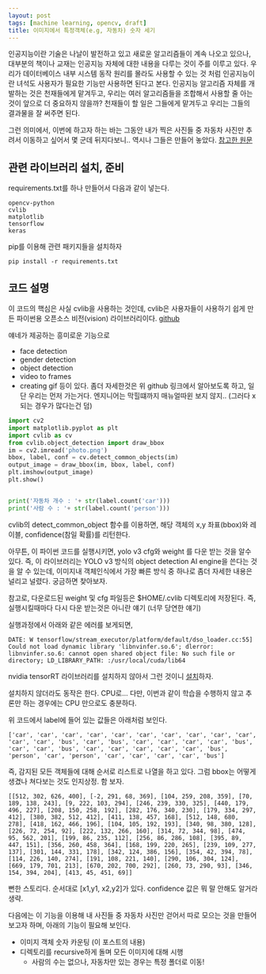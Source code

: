 ```yaml
---
layout: post
tags: [machine learning, opencv, draft]
title: 이미지에서 특정객체(e.g, 자동차) 숫자 세기
---
```


인공지능이란 기술은 나날이 발전하고 있고 새로운 알고리즘들이 계속 나오고 있으나, 대부분의 책이나 교재는 인공지능 자체에 대한 내용을 다루는 것이 주를 이루고 있다. 우리가 데이터베이스 내부 시스템 동작 원리를 몰라도 사용할 수 있는 것 처럼 인공지능이란 녀석도 사용자가 필요한 기능만 사용하면 된다고 본다. 인공지능 알고리즘 자체를 개발하는 것은 천재들에게 맡겨두고, 우리는 여러 알고리즘들을 조합해서 사용할 줄 아는 것이 앞으로 더 중요하지 않을까? 천재들이 할 일은 그들에게 맡겨두고 우리는 그들의 결과물을 잘 써주면 된다. 

그런 의미에서, 이번에 하고자 하는 바는 그동안 내가 찍은 사진들 중 자동차 사진만 추려서 이동하고 싶어서 몇 군데 뒤지다보니.. 역시나 그들은 만들어 놓았다. [참고한 원문](https://towardsdatascience.com/count-number-of-cars-in-less-than-10-lines-of-code-using-python-40208b173554)

## 관련 라이브러리 설치, 준비

requirements.txt를 하나 만들어서 다음과 같이 넣는다.
```
opencv-python
cvlib
matplotlib
tensorflow
keras
```

pip를 이용해 관련 패키지들을 설치하자
```
pip install -r requirements.txt
```

## 코드 설명

이 코드의 핵심은 사실 cvlib을 사용하는 것인데, cvlib은 사용자들이 사용하기 쉽게 만든 파이썬용 오픈소스 비전(vision) 라이브러리이다. [github](https://github.com/arunponnusamy/cvlib)

얘네가 제공하는 흥미로운 기능으로
- face detection
- gender detection
- object detection
- video to frames
- creating gif
등이 있다. 좀더 자세한것은 위 github 링크에서 알아보도록 하고, 일단 우리는 먼저 가는거다. 엔지니어는 막힐떄까지 매뉴얼따윈 보지 않지.. (그러다 x되는 경우가 많다는건 덤)

```python
import cv2
import matplotlib.pyplot as plt
import cvlib as cv
from cvlib.object_detection import draw_bbox
im = cv2.imread('photo.png')
bbox, label, conf = cv.detect_common_objects(im)
output_image = draw_bbox(im, bbox, label, conf)
plt.imshow(output_image)
plt.show()


print('자동차 개수 : '+ str(label.count('car')))
print('사람 수 : '+ str(label.count('person')))
```

cvlib의 detect_common_object 함수를 이용하면,
해당 객체의 x,y 좌표(bbox)와 레이블, confidence(참일 확률)를 리턴한다.

아무튼, 이 파이썬 코드를 실행시키면, yolo v3 cfg와 weight 를 다운 받는 것을 알수 있다. 즉, 이 라이브러리는 YOLO v3 방식의 object detection AI engine을 쓴다는 것을 알 수 있는데, 이미지내 객체인식에서 가장 빠른 방식 중 하나로 좀더 자세한 내용은 널리고 널렸다. 궁금하면 찾아보자.

참고로, 다운로드된 weight 및 cfg 파일등은 $HOME/.cvlib 디렉토리에 저장된다. 즉, 실행시킬때마다 다시 다운 받는것은 아니란 얘기 (너무 당연한 얘기)

실행과정에서 아래와 같은 에러를 보게되면, 
```
DATE: W tensorflow/stream_executor/platform/default/dso_loader.cc:55] Could not load dynamic library 'libnvinfer.so.6'; dlerror: libnvinfer.so.6: cannot open shared object file: No such file or directory; LD_LIBRARY_PATH: :/usr/local/cuda/lib64
```
nvidia tensorRT 라이브러리를 설치하지 않아서 그런 것이니 [설치](https://docs.nvidia.com/deeplearning/sdk/tensorrt-install-guide/index.html)하자. 

설치하지 않더라도 동작은 한다. CPU로... 
다만, 이번과 같이 학습을 수행하지 않고 추론만 하는 경우에는 CPU 만으로도 충분하다.

위 코드에서 label에 들어 있는 값들은 아래처럼 보인다.
```
['car', 'car', 'car', 'car', 'car', 'car', 'car', 'car', 'car', 'car', 'car', 'car', 'bus', 'car', 'bus', 'car', 'car', 'car', 'car', 'bus', 'car', 'car', 'bus', 'car', 'car', 'car', 'car', 'car', 'bus', 'person', 'car', 'person', 'car', 'car', 'car', 'car', 'bus']
```

즉, 감지된 모든 객체들에 대해 순서로 리스트로 나열을 하고 있다.
그럼 bbox는 어떻게 생겼나 쳐다보는 것도 인지상정. 함 보자.
```
[[512, 302, 626, 400], [-2, 291, 68, 369], [104, 259, 208, 359], [70, 189, 138, 243], [9, 222, 103, 294], [246, 239, 330, 325], [440, 179, 496, 227], [208, 150, 258, 192], [282, 176, 340, 230], [179, 334, 297, 412], [380, 382, 512, 412], [411, 138, 457, 168], [512, 148, 680, 278], [418, 162, 466, 196], [104, 105, 192, 193], [340, 98, 380, 128], [226, 72, 254, 92], [222, 132, 266, 160], [314, 72, 344, 98], [474, 95, 562, 201], [199, 86, 235, 112], [256, 86, 286, 108], [395, 89, 447, 151], [356, 260, 458, 364], [168, 199, 220, 265], [239, 109, 277, 137], [301, 144, 331, 178], [342, 124, 386, 156], [354, 42, 394, 78], [114, 226, 140, 274], [191, 108, 221, 140], [290, 106, 304, 124], [669, 179, 701, 213], [670, 202, 700, 292], [260, 73, 290, 93], [346, 154, 394, 204], [413, 45, 451, 69]]
```
뻔한 스토리다. 순서대로 [x1,y1, x2,y2]가 있다.
confidence 값은 뭐 말 안해도 알거라 생략.

다음에는 이 기능을 이용해 내 사진들 중 자동차 사진만 걷어서 따로 모으는 것을 만들어 보고자 하며, 아래의 기능이 필요해 보인다.
- 이미지 객체 숫자 카운팅 (이 포스트의 내용)
- 디렉토리를 recursive하게 돌며 모든 이미지에 대해 시행
  - 사람의 수는 없으나, 자동차만 있는 경우는 특정 폴더로 이동! 


